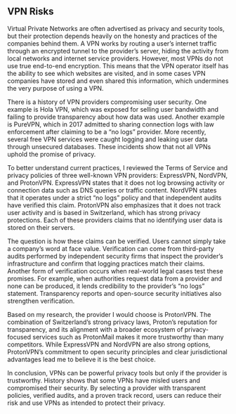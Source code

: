 VPN Risks
---
Virtual Private Networks are often advertised as privacy and security tools, but their protection depends heavily on the honesty and practices of the companies behind them. A VPN works by routing a user’s internet traffic through an encrypted tunnel to the provider’s server, hiding the activity from local networks and internet service providers. However, most VPNs do not use true end-to-end encryption. This means that the VPN operator itself has the ability to see which websites are visited, and in some cases VPN companies have stored and even shared this information, which undermines the very purpose of using a VPN.

There is a history of VPN providers compromising user security. One example is Hola VPN, which was exposed for selling user bandwidth and failing to provide transparency about how data was used. Another example is PureVPN, which in 2017 admitted to sharing connection logs with law enforcement after claiming to be a “no logs” provider. More recently, several free VPN services were caught logging and leaking user data through unsecured databases. These incidents show that not all VPNs uphold the promise of privacy.

To better understand current practices, I reviewed the Terms of Service and privacy policies of three well-known VPN providers: ExpressVPN, NordVPN, and ProtonVPN. ExpressVPN states that it does not log browsing activity or connection data such as DNS queries or traffic content. NordVPN states that it operates under a strict “no logs” policy and that independent audits have verified this claim. ProtonVPN also emphasizes that it does not track user activity and is based in Switzerland, which has strong privacy protections. Each of these providers claims that no identifying user data is stored on their servers.

The question is how these claims can be verified. Users cannot simply take a company’s word at face value. Verification can come from third-party audits performed by independent security firms that inspect the provider’s infrastructure and confirm that logging practices match their claims. Another form of verification occurs when real-world legal cases test these promises. For example, when authorities request data from a provider and none can be produced, it lends credibility to the provider’s “no logs” statement. Transparency reports and open-source security initiatives also strengthen verification.

Based on my research, the provider I would choose is ProtonVPN. The combination of Switzerland’s strong privacy laws, Proton’s reputation for transparency, and its alignment with a broader ecosystem of privacy-focused services such as ProtonMail makes it more trustworthy than many competitors. While ExpressVPN and NordVPN are also strong options, ProtonVPN’s commitment to open security principles and clear jurisdictional advantages lead me to believe it is the best choice.

In conclusion, VPNs can be powerful privacy tools but only if the provider is trustworthy. History shows that some VPNs have misled users and compromised their security. By selecting a provider with transparent policies, verified audits, and a proven track record, users can reduce their risk and use VPNs as intended to protect their privacy.

